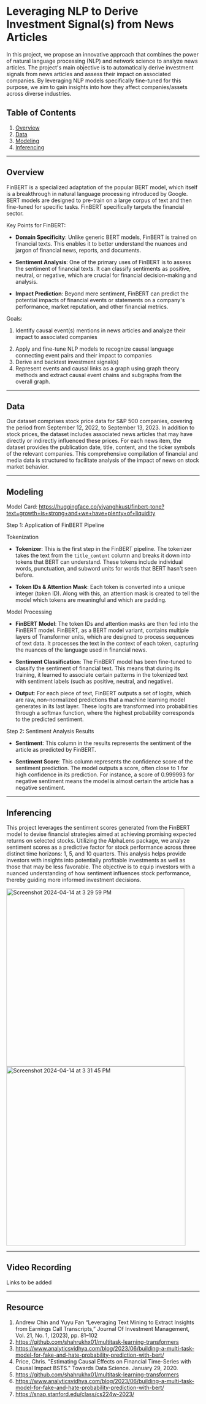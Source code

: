 # Leveraging NLP to Derive Investment Signal(s) from News Articles

In this project, we propose an innovative approach that combines the power of natural language processing 
(NLP) and network science to analyze news articles. The project's main objective is to automatically 
derive investment signals from news articles and assess their impact on associated companies. By 
leveraging NLP models specifically fine-tuned for this purpose, we aim to gain insights into how they affect companies/assets across diverse industries. 


## Table of Contents  
1. [Overview](#Overview)  
2. [Data](#data)
4. [Modeling](#modeling)
5. [Inferencing](#Inferencing)

---
## Overview

FinBERT is a specialized adaptation of the popular BERT model, which itself is a breakthrough in natural language processing introduced by Google. BERT models are designed to pre-train on a large corpus of text and then fine-tuned for specific tasks. FinBERT specifically targets the financial sector.

Key Points for FinBERT:

- **Domain Specificity**: Unlike generic BERT models, FinBERT is trained on financial texts. This enables it to better understand the nuances and jargon of financial news, reports, and documents.

- **Sentiment Analysis**: One of the primary uses of FinBERT is to assess the sentiment of financial texts. It can classify sentiments as positive, neutral, or negative, which are crucial for financial decision-making and analysis.

- **Impact Prediction**: Beyond mere sentiment, FinBERT can predict the potential impacts of financial events or statements on a company's performance, market reputation, and other financial metrics.

Goals:
1. Identify causal event(s) mentions in news articles and analyze their impact to associated companies
2) Apply and fine-tune NLP models to recognize causal language 
connecting event pairs and their impact to companies
3) Derive and backtest investment signal(s)
4) Represent events and causal links as a graph using graph theory methods and extract causal event chains and subgraphs from the overall graph.

---

## Data

Our dataset comprises stock price data for S&P 500 companies, covering the period from September 12, 2022, to September 13, 2023. In addition to stock prices, the dataset includes associated news articles that may have directly or indirectly influenced these prices. For each news item, the dataset provides the publication date, title, content, and the ticker symbols of the relevant companies. This comprehensive compilation of financial and media data is structured to facilitate analysis of the impact of news on stock market behavior.

---
## Modeling

Model Card: https://huggingface.co/yiyanghkust/finbert-tone?text=growth+is+strong+and+we+have+plenty+of+liquidity

Step 1: Application of FinBERT Pipeline


Tokenization

- **Tokenizer**: This is the first step in the FinBERT pipeline. The tokenizer takes the text from the `title_content` column and breaks it down into tokens that BERT can understand. These tokens include individual words, punctuation, and subword units for words that BERT hasn't seen before.

- **Token IDs & Attention Mask**: Each token is converted into a unique integer (token ID). Along with this, an attention mask is created to tell the model which tokens are meaningful and which are padding.

Model Processing

- **FinBERT Model**: The token IDs and attention masks are then fed into the FinBERT model. FinBERT, as a BERT model variant, contains multiple layers of Transformer units, which are designed to process sequences of text data. It processes the text in the context of each token, capturing the nuances of the language used in financial news.

- **Sentiment Classification**: The FinBERT model has been fine-tuned to classify the sentiment of financial text. This means that during its training, it learned to associate certain patterns in the tokenized text with sentiment labels (such as positive, neutral, and negative).

- **Output**: For each piece of text, FinBERT outputs a set of logits, which are raw, non-normalized predictions that a machine learning model generates in its last layer. These logits are transformed into probabilities through a softmax function, where the highest probability corresponds to the predicted sentiment.

Step 2: Sentiment Analysis Results

- **Sentiment**: This column in the results represents the sentiment of the article as predicted by FinBERT.

- **Sentiment Score**: This column represents the confidence score of the sentiment prediction. The model outputs a score, often close to 1 for high confidence in its prediction. For instance, a score of 0.999993 for negative sentiment means the model is almost certain the article has a negative sentiment.

---
## Inferencing

This project leverages the sentiment scores generated from the FinBERT model to devise financial strategies aimed at achieving promising expected returns on selected stocks. Utilizing the AlphaLens package, we analyze sentiment scores as a predictive factor for stock performance across three distinct time horizons: 1, 5, and 10 quarters. This analysis helps provide investors with insights into potentially profitable investments as well as those that may be less favorable. The objective is to equip investors with a nuanced understanding of how sentiment influences stock performance, thereby guiding more informed investment decisions.

<img width="464" alt="Screenshot 2024-04-14 at 3 29 59 PM" src="https://github.com/georgelv1021/transformers_final_project/assets/57245683/a5d4e537-d453-4e3f-97a6-9db58702c96f">
<img width="467" alt="Screenshot 2024-04-14 at 3 31 45 PM" src="https://github.com/georgelv1021/transformers_final_project/assets/57245683/17417acb-6bd6-4539-95bf-785a16ae4516">


---

## Video Recording

Links to be added

---
## Resource
1. Andrew Chin and Yuyu Fan “Leveraging Text Mining to Extract Insights from Earnings Call 
Transcripts,” Journal Of Investment Management, Vol. 21, No. 1, (2023), pp. 81–102
2. https://github.com/shahrukhx01/multitask-learning-transformers   
3. https://www.analyticsvidhya.com/blog/2023/06/building-a-multi-task-model-for-fake-and-hate-probability-prediction-with-bert/
4. Price, Chris. "Estimating Causal Effects on Financial Time-Series with Causal Impact BSTS." 
Towards Data Science. January 29, 2020.
5. https://github.com/shahrukhx01/multitask-learning-transformers   
6. https://www.analyticsvidhya.com/blog/2023/06/building-a-multi-task-model-for-fake-and-hate-probability-prediction-with-bert/
7. https://snap.stanford.edu/class/cs224w-2023/   

    

   

